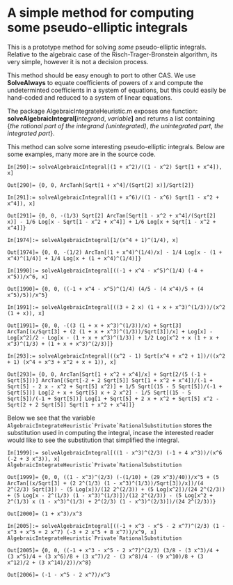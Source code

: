 # A simple method for computing some pseudo-elliptic integrals

This is a prototype method for solving _some_ pseudo-elliptic integrals. Relative to the algebraic case of the Risch-Trager-Bronstein algorithm, its very simple, however it is not a decision process. 

This method should be easy enough to port to other CAS. We use **SolveAlways** to equate coefficients of powers of _x_ and compute the undeterminted coefficients in a system of equations, but this could easily be hand-coded and reduced to a system of linear equations.

The package AlgebraicIntegrateHeuristic.m exposes one function: **solveAlgebraicIntegral[**_integrand_, _variable_**]** and returns a list containing {_the rational part of the integrand (unintegrated)_, _the unintegrated part_, _the integrated part_}. 

This method can solve some interesting pseudo-elliptic integrals. Below are some examples, many more are in the source code. 

```
In[290]:= solveAlgebraicIntegral[(1 + x^2)/((1 - x^2) Sqrt[1 + x^4]), x]

Out[290]= {0, 0, ArcTanh[Sqrt[1 + x^4]/(Sqrt[2] x)]/Sqrt[2]}
```

```
In[291]:= solveAlgebraicIntegral[(1 + x^6)/((1 - x^6) Sqrt[1 - x^2 + x^4]), x]

Out[291]= {0, 0, -(1/3) Sqrt[2] ArcTan[Sqrt[1 - x^2 + x^4]/(Sqrt[2] x)] - 1/6 Log[x - Sqrt[1 - x^2 + x^4]] + 1/6 Log[x + Sqrt[1 - x^2 + x^4]]}
```

```
In[1974]:= solveAlgebraicIntegral[1/(x^4 + 1)^(1/4), x]

Out[1974]= {0, 0, -(1/2) ArcTan[(1 + x^4)^(1/4)/x] - 1/4 Log[x - (1 + x^4)^(1/4)] + 1/4 Log[x + (1 + x^4)^(1/4)]}
```

```
In[1990]:= solveAlgebraicIntegral[((-1 + x^4 - x^5)^(1/4) (-4 + x^5))/x^6, x]

Out[1990]= {0, 0, ((-1 + x^4 - x^5)^(1/4) (4/5 - (4 x^4)/5 + (4 x^5)/5))/x^5}
```

```
In[1991]:= solveAlgebraicIntegral[((3 + 2 x) (1 + x + x^3)^(1/3))/(x^2 (1 + x)), x]

Out[1991]= {0, 0, -((3 (1 + x + x^3)^(1/3))/x) + Sqrt[3] ArcTan[(x/Sqrt[3] + (2 (1 + x + x^3)^(1/3))/Sqrt[3])/x] + Log[x] - Log[x^2]/2 - Log[x - (1 + x + x^3)^(1/3)] + 1/2 Log[x^2 + x (1 + x + x^3)^(1/3) + (1 + x + x^3)^(2/3)]}
```

```
In[293]:= solveAlgebraicIntegral[((x^2 - 1) Sqrt[x^4 + x^2 + 1])/((x^2 + 1) (x^4 + x^3 + x^2 + x + 1)), x]

Out[293]= {0, 0, ArcTan[Sqrt[1 + x^2 + x^4]/x] + Sqrt[2/(5 (-1 + Sqrt[5]))] ArcTan[(Sqrt[-2 + 2 Sqrt[5]] Sqrt[1 + x^2 + x^4])/(-1 + Sqrt[5] - 2 x - x^2 + Sqrt[5] x^2)] + 1/5 Sqrt[(15 - 5 Sqrt[5])/(-1 + Sqrt[5])] Log[2 + x + Sqrt[5] x + 2 x^2] - 1/5 Sqrt[(15 - 5 Sqrt[5])/(-1 + Sqrt[5])] Log[1 + Sqrt[5] + 2 x + x^2 + Sqrt[5] x^2 - Sqrt[2 + 2 Sqrt[5]] Sqrt[1 + x^2 + x^4]]}
```

Below we see that the variable ```AlgebraicIntegrateHeuristic`Private`RationalSubstitution``` stores the substitution used in computing the integral, incase the interested reader would like to see the substitution that simplified the integral.

```
In[1999]:= solveAlgebraicIntegral[((1 - x^3)^(2/3) (-1 + 4 x^3))/(x^6 (-2 + 3 x^3)), x]
AlgebraicIntegrateHeuristic`Private`RationalSubstitution

Out[1999]= {0, 0, ((1 - x^3)^(2/3) (-(1/10) + (29 x^3)/40))/x^5 + (5 ArcTan[(x/Sqrt[3] + (2 2^(1/3) (1 - x^3)^(1/3))/Sqrt[3])/x])/(4 2^(2/3) Sqrt[3]) - (5 Log[x])/(12 2^(2/3)) + (5 Log[x^2])/(24 2^(2/3)) + (5 Log[x - 2^(1/3) (1 - x^3)^(1/3)])/(12 2^(2/3)) - (5 Log[x^2 + 2^(1/3) x (1 - x^3)^(1/3) + 2^(2/3) (1 - x^3)^(2/3)])/(24 2^(2/3))}

Out[2000]= (1 + x^3)/x^3
```

```
In[2005]:= solveAlgebraicIntegral[((-1 + x^3 - x^5 - 2 x^7)^(2/3) (1 - x^3 + x^5 + 2 x^7) (-3 + 2 x^5 + 8 x^7))/x^9, x]
AlgebraicIntegrateHeuristic`Private`RationalSubstitution

Out[2005]= {0, 0, ((-1 + x^3 - x^5 - 2 x^7)^(2/3) (3/8 - (3 x^3)/4 + (3 x^5)/4 + (3 x^6)/8 + (3 x^7)/2 - (3 x^8)/4 - (9 x^10)/8 + (3 x^12)/2 + (3 x^14)/2))/x^8}

Out[2006]= (-1 - x^5 - 2 x^7)/x^3
```
